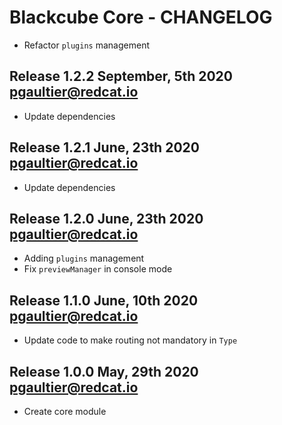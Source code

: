 Blackcube Core - CHANGELOG 
==========================

 * Refactor `plugins` management

Release 1.2.2 September, 5th 2020 <pgaultier@redcat.io>
-------------------------------------------------------

 * Update dependencies

Release 1.2.1 June, 23th 2020 <pgaultier@redcat.io>
---------------------------------------------------

 * Update dependencies
 
Release 1.2.0 June, 23th 2020 <pgaultier@redcat.io>
---------------------------------------------------

 * Adding `plugins` management
 * Fix `previewManager` in console mode
 
Release 1.1.0 June, 10th 2020 <pgaultier@redcat.io>
---------------------------------------------------

 * Update code to make routing not mandatory in `Type` 

Release 1.0.0 May, 29th 2020 <pgaultier@redcat.io>
--------------------------------------------------

 * Create core module
